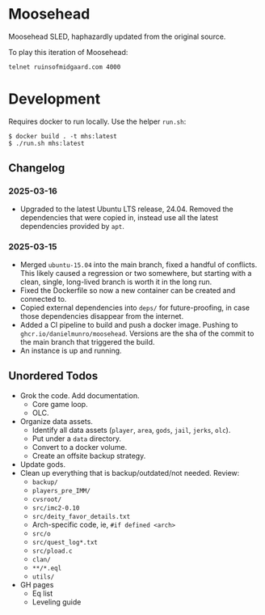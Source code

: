 # Moosehead

Moosehead SLED, haphazardly updated from the original source.  

To play this iteration of Moosehead:

```
telnet ruinsofmidgaard.com 4000
```

# Development

Requires docker to run locally. Use the helper `run.sh`:

```
$ docker build . -t mhs:latest
$ ./run.sh mhs:latest
```

## Changelog

### 2025-03-16

* Upgraded to the latest Ubuntu LTS release, 24.04.  Removed the dependencies that were copied in, instead use all the latest dependencies provided by `apt`. 

### 2025-03-15

* Merged `ubuntu-15.04` into the main branch, fixed a handful of conflicts.  This likely caused a regression or two somewhere, but starting with a clean, single, long-lived branch is worth it in the long run.
* Fixed the Dockerfile so now a new container can be created and connected to.
* Copied external dependencies into `deps/` for future-proofing, in case those dependencies disappear from the internet.
* Added a CI pipeline to build and push a docker image.  Pushing to `ghcr.io/danielmunro/moosehead`.  Versions are the sha of the commit to the main branch that triggered the build.
* An instance is up and running.

## Unordered Todos

* Grok the code.  Add documentation.
  * Core game loop.
  * OLC.
* Organize data assets.
  * Identify all data assets (`player`, `area`, `gods`, `jail`, `jerks`, `olc`). 
  * Put under a `data` directory.
  * Convert to a docker volume.
  * Create an offsite backup strategy.
* Update gods.
* Clean up everything that is backup/outdated/not needed. Review:
  * `backup/`
  * `players_pre_IMM/`
  * `cvsroot/`
  * `src/imc2-0.10`
  * `src/deity_favor_details.txt`
  * Arch-specific code, ie, `#if defined <arch>`
  * `src/o`
  * `src/quest_log*.txt`
  * `src/pload.c`
  * `clan/`
  * `**/*.eql`
  * `utils/`
* GH pages
  * Eq list
  * Leveling guide
